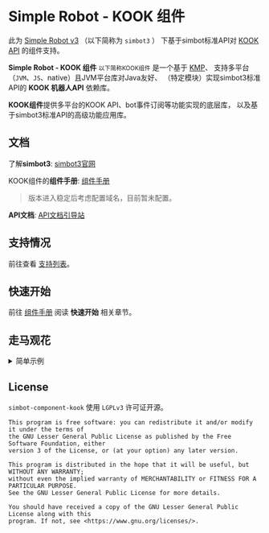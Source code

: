 # Simple Robot - KOOK 组件

此为 [Simple Robot v3][simbot3] （以下简称为 `simbot3` ） 下基于simbot标准API对 [KOOK API](https://www.kookapp.cn/) 的组件支持。

**Simple Robot - KOOK 组件** <small>以下简称KOOK组件</small> 
是一个基于 [KMP](https://kotlinlang.org/docs/multiplatform.html)、
支持多平台（`JVM`、`JS`、native）且JVM平台库对Java友好、
（特定模块）实现simbot3标准API的 **KOOK 机器人API** 依赖库。

**KOOK组件**提供多平台的KOOK API、bot事件订阅等功能实现的底层库，
以及基于simbot3标准API的高级功能应用库。

## 文档

了解**simbot3**: [simbot3官网](https://simbot.forte.love)

KOOK组件的**组件手册**: [组件手册][website]

> 版本进入稳定后考虑配置域名，目前暂未配置。

**API文档**: [API文档引导站](https://docs.simbot.forte.love)

## 支持情况

前往查看 [支持列表](support-list.md)。

## 快速开始

前往 [组件手册][website] 阅读 **快速开始** 相关章节。

## 走马观花

<details>
<summary>简单示例</summary>

> **Note**
> Java开发者可直接参考 [组件手册][website] 中**快速开始**相关示例的Java部分代码。

> 使用 Kotlin + `simbot-component-kook-core` 配合 `simboot-core-spring-boot-starter` 使用 `Spring Boot` 的情况下：

```kotlin
// simbot-core / simbot-boot
suspend fun KookContactMessageEvent.onEvent() {
    author().send("Hello World")
}
```

```kotlin
// simbot-boot
@Listener
@Filter("签到")
suspend fun KookChannelMessageEvent.onEvent() {
    reply("签到成功")
}
```

```kotlin
@Listener
@Filter("叫我{{name,.+}}")
suspend fun KookChannelMessageEvent.onEvent(@FilterValue("name") name: String) {
    group.send(At(author.id) + "好的，以后就叫你$name了".toText())
}
```

简单的完整示例：

```kotlin
suspend fun main() {
    createSimpleApplication {
        // 注册并使用Kook组件。
        useKook()
        
        // 注册各种监听函数
        listeners {
            // 监听联系人(私聊)消息
            // 此事件的逻辑：收到消息，回复一句"你说的是："，
            // 然后再复读一遍你说的话。
            ContactMessageEvent { event ->
                val contact: Contact = event.source()
                contact.send("你说的是：")
                contact.send(event.messageContent)
            }
        }
        
        // 注册kook的bot
        kookBots {
            val bot = register("client_id", "token")
            // bot需要start才能连接服务器、初始化信息等。
            bot.start()
        }
    }.join() // join, 挂起直到被终止。
}
```

</details>


## License

`simbot-component-kook` 使用 `LGPLv3` 许可证开源。

```
This program is free software: you can redistribute it and/or modify it under the terms of 
the GNU Lesser General Public License as published by the Free Software Foundation, either 
version 3 of the License, or (at your option) any later version.

This program is distributed in the hope that it will be useful, but WITHOUT ANY WARRANTY;
without even the implied warranty of MERCHANTABILITY or FITNESS FOR A PARTICULAR PURPOSE. 
See the GNU Lesser General Public License for more details.

You should have received a copy of the GNU Lesser General Public License along with this 
program. If not, see <https://www.gnu.org/licenses/>.
```

[m-api]: simbot-component-kook-api
[m-stdlib]: simbot-component-kook-stdlib
[m-core]: simbot-component-kook-core
[simbot3]: https://github.com/simple-robot/simpler-robot

[website]: https://simple-robot.github.io/simbot-component-kook
